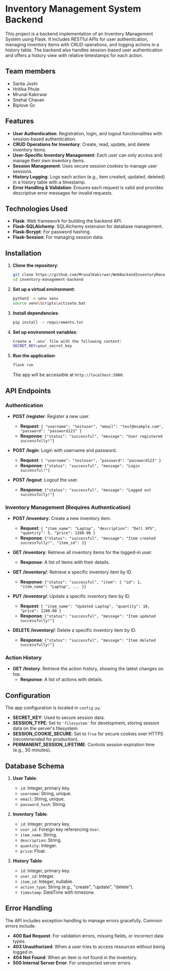# Inventory Management System Backend

This project is a backend implementation of an Inventory Management System using Flask. It includes RESTful APIs for user authentication, managing inventory items with CRUD operations, and logging actions in a history table. The backend also handles session-based user authentication and offers a history view with relative timestamps for each action.

## Team members

- Sarita Joshi
- Hritika Phule
- Mrunal Kakirwar
- Snehal Chavan
- Biplove Gc


## Features

- **User Authentication**: Registration, login, and logout functionalities with session-based authentication.
- **CRUD Operations for Inventory**: Create, read, update, and delete inventory items.
- **User-Specific Inventory Management**: Each user can only access and manage their own inventory items.
- **Session Management**: Uses secure session cookies to manage user sessions.
- **History Logging**: Logs each action (e.g., item created, updated, deleted) in a history table with a timestamp.
- **Error Handling & Validation**: Ensures each request is valid and provides descriptive error messages for invalid requests.

## Technologies Used

- **Flask**: Web framework for building the backend API.
- **Flask-SQLAlchemy**: SQLAlchemy extension for database management.
- **Flask-Bcrypt**: For password hashing.
- **Flask-Session**: For managing session data.

## Installation

1. **Clone the repository**:
   ```bash
   git clone https://github.com/MrunalKakirwar/WebBackendInventoryManagement.git
   cd inventory-management-backend
   ```


2. **Set up a virtual environment**:
   ```bash
   python3 -m venv venv  
   source venv\Scripts\activate.bat
   ```

3. **Install dependencies**:
    ```bash
   pip install -r requirements.txt
    ```

4. **Set up environment variables**:
    ```bash
   Create a `.env` file with the following content:  
   SECRET_KEY=your_secret_key
   ```

6. **Run the application**:
    ```bash
   flask run
    ```
   The app will be accessible at `http://localhost:5000`.
   

## API Endpoints

### Authentication

- **POST /register**: Register a new user.
  - **Request**: `{ "username": "testuser", "email": "test@example.com", "password": "password123" }`
  - **Response**: `{"status": "successful", "message": "User registered successfully!"}`

- **POST /login**: Login with username and password.
  - **Request**: `{ "username": "testuser", "password": "password123" }`
  - **Response**: `{"status": "successful", "message": "Login successful!"}`

- **POST /logout**: Logout the user.
  - **Response**: `{"status": "successful", "message": "Logged out successfully!"}`

### Inventory Management (Requires Authentication)

- **POST /inventory**: Create a new inventory item.
  - **Request**: `{ "item_name": "Laptop", "description": "Dell XPS", "quantity": 5, "price": 1200.00 }`
  - **Response**: `{"status": "successful", "message": "Item created successfully!", "item_id": 1}`

- **GET /inventory**: Retrieve all inventory items for the logged-in user.
  - **Response**: A list of items with their details.

- **GET /inventory/<id>**: Retrieve a specific inventory item by ID.
  - **Response**: `{"status": "successful", "item": { "id": 1, "item_name": "Laptop", ... }}`

- **PUT /inventory/<id>**: Update a specific inventory item by ID.
  - **Request**: `{ "item_name": "Updated Laptop", "quantity": 10, "price": 1100.00 }`
  - **Response**: `{"status": "successful", "message": "Item updated successfully!"}`

- **DELETE /inventory/<id>**: Delete a specific inventory item by ID.
  - **Response**: `{"status": "successful", "message": "Item deleted successfully!"}`

### Action History

- **GET /history**: Retrieve the action history, showing the latest changes on top.
  - **Response**: A list of actions with details.

## Configuration

The app configuration is located in `config.py`.

- **SECRET_KEY**: Used to secure session data.
- **SESSION_TYPE**: Set to `'filesystem'` for development, storing session data on the server's filesystem.
- **SESSION_COOKIE_SECURE**: Set to `True` for secure cookies over HTTPS (recommended for production).
- **PERMANENT_SESSION_LIFETIME**: Controls session expiration time (e.g., 30 minutes).

## Database Schema

1. **User Table**:
   - `id`: Integer, primary key.
   - `username`: String, unique.
   - `email`: String, unique.
   - `password_hash`: String.

2. **Inventory Table**:
   - `id`: Integer, primary key.
   - `user_id`: Foreign key referencing `User`.
   - `item_name`: String.
   - `description`: String.
   - `quantity`: Integer.
   - `price`: Float.

3. **History Table**:
   - `id`: Integer, primary key.
   - `user_id`: Integer.
   - `item_id`: Integer, nullable.
   - `action_type`: String (e.g., "create", "update", "delete").
   - `timestamp`: DateTime with timezone.

## Error Handling

The API includes exception handling to manage errors gracefully. Common errors include:
- **400 Bad Request**: For validation errors, missing fields, or incorrect data types.
- **403 Unauthorized**: When a user tries to access resources without being logged in.
- **404 Not Found**: When an item is not found in the inventory.
- **500 Internal Server Error**: For unexpected server errors.

